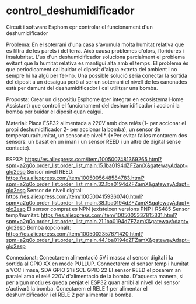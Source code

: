 # control_deshumidificador
Circuit i software Esphom epr controlar el funcionament d'un deshumidificador

Problema:
En el soterrani d'una casa s'avumula molta humitat relativa que es filtra de les parets i del terra. Aixó causa problemes d'olors, floridures i insalubritat.
L'us d'un deshumidificador soluciona parcialment el problema evitant que la humitat relativa es mantigui alta amb el temps. El problema és que periodicament cal buidar el diposit d'aigua extreta del ambient i no sempre hi ha algú per fer-ho. 
Una possible solució seria conectar la sortida del diposit a un desaigua però al ser un soterrani el nivell de les canonades està per damunt del deshumidificador i cal utilitzar una bomba.

Proposta:
Crear un dispositiu Esphome (per integrar en ecosistema Home Assistant) que controli el funcionament del deshumidificador i accioni la bomba per buidar el diposit quan calgui. 

Material:
Placa ESP32 alimentada a 220V amb dos relés (1- per accionar el propi deshumidificador 2- per accionar la bomba), un sensor de temperatura/humitat, un sensor de nivell*.
(*Per evitar fallos montarem dos sensors: un basat en un iman i un sensor REED i un altre de digital sense contacte).

ESP32: https://es.aliexpress.com/item/1005007481369265.html?spm=a2g0o.order_list.order_list_main.15.1ba0194dZFZamX&gatewayAdapt=glo2esp
Sensor nivell REED: https://es.aliexpress.com/item/1005005648584783.html?spm=a2g0o.order_list.order_list_main.32.1ba0194dZFZamX&gatewayAdapt=glo2esp
Sensor de nivell digital: https://es.aliexpress.com/item/1005004159360740.html?spm=a2g0o.order_list.order_list_main.38.1ba0194dZFZamX&gatewayAdapt=glo2esp
El sensor comprat es NPN (existeixen versions PNP i RS485
Sensor temp/humitat: https://es.aliexpress.com/item/1005005337815331.html?spm=a2g0o.order_list.order_list_main.21.1ba0194dZFZamX&gatewayAdapt=glo2esp
Bomba (opcional): https://es.aliexpress.com/item/1005002357671420.html?spm=a2g0o.order_list.order_list_main.44.1ba0194dZFZamX&gatewayAdapt=glo2esp

Connexionat:
Conectarem alimentació 5V i massa al sensor digital i la sortida al GPIO XX en mode PULLUP. 
Connectarem el sensor temp i humitat a VCC i masa, SDA GPIO 21 i SCL GPIO 22
El sensor REED el posarem an paralel amb el relé 220V d'alimentació de la bomba. D'aquesta manera, si per algun motiu es queda penjat el ESP32 quan arribi al nivell del sensor s'activarà la bomba.
Conectarem el RELE 1 per alimentar el deshumidificador i el RELE 2 per alimentar la bomba.



